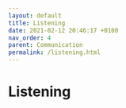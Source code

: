 ```yaml
---
layout: default
title: Listening
date: 2021-02-12 20:46:17 +0100
nav_order: 4
parent: Communication
permalink: /listening.html
---
```


# Listening
